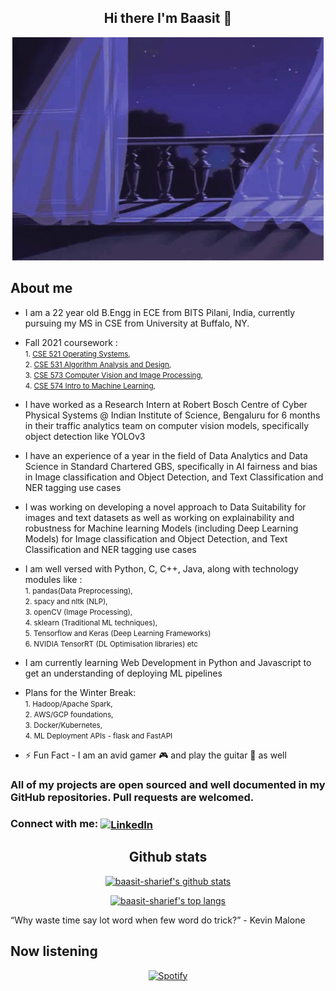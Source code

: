 <div align="center">

## Hi there I'm Baasit :wave: 

![First](media/first.gif)

</div>

## About me

- I am a 22 year old B.Engg in ECE from BITS Pilani, India, currently pursuing my MS in CSE from University at Buffalo, NY.
- Fall 2021 coursework :
<br> <small>1. [CSE 521 Operating Systems](https://www.youtube.com/watch?v=1xo9Z5u20b4),  </small>
<br> <small>2. [CSE 531 Algorithm Analysis and Design](https://www.youtube.com/watch?v=nqw7RtVE62g),  </small>
<br> <small>3. [CSE 573 Computer Vision and Image Processing](https://www.youtube.com/watch?v=OUyPXsvRdcU),  </small>
<br> <small>4. [CSE 574 Intro to Machine Learning](https://www.youtube.com/watch?v=wOBS4xtXHGU),  </small>
- I have worked as a Research Intern at Robert Bosch Centre of Cyber Physical Systems @ Indian Institute of Science, Bengaluru for 6 months in their traffic analytics team on computer vision models, specifically object detection like YOLOv3
- I have an experience of a year in the field of Data Analytics and Data Science in Standard Chartered GBS, specifically in AI fairness and bias in Image classification and Object Detection, and Text Classification and NER tagging use cases
- I was working on developing a novel approach to Data Suitability for images and text datasets as well as working on explainability and robustness for Machine learning Models (including Deep Learning Models) for Image classification and Object Detection, and Text Classification and NER tagging use cases  
- I am well versed with Python, C, C++, Java, along with technology modules like :
<br> <small>1. pandas(Data Preprocessing),  </small>
<br> <small>2. spacy and nltk (NLP), </small>
<br> <small>3. openCV (Image Processing),  </small>
<br> <small>4. sklearn (Traditional ML techniques),  </small>
<br> <small>5. Tensorflow and Keras (Deep Learning Frameworks)</small>
<br> <small>6. NVIDIA TensorRT (DL Optimisation libraries) etc </small>
- I am currently learning Web Development in Python and Javascript to get an understanding of deploying ML pipelines

- Plans for the Winter Break:
<br> <small>1. Hadoop/Apache Spark,  </small>
<br> <small>2. AWS/GCP foundations, </small>
<br> <small>3. Docker/Kubernetes,  </small>
<br> <small>4. ML Deployment APIs - flask and FastAPI  </small>

- :zap: Fun Fact - I am an avid gamer :video_game: and play the guitar :guitar: as well


### All of my projects are open sourced and well documented in my GitHub repositories. Pull requests are welcomed.

### Connect with me: [<img align="center" alt="LinkedIn" width="22px" src="https://cdn.jsdelivr.net/npm/simple-icons@v3/icons/linkedin.svg" />](https://www.linkedin.com/in/baasit-sharief/)
<div align="center">

## Github stats

[![baasit-sharief's github stats](https://github-readme-stats-baasitsharief.vercel.app/api?username=baasitsharief&count_private=true&show_icons=true&theme=synthwave)](https://www.youtube.com/watch?v=EVSqUl-FtCI)

[![baasit-sharief's top langs](https://github-readme-stats-baasitsharief.vercel.app/api/top-langs/?username=baasitsharief&hide=Jupyter+Notebook&theme=synthwave)](https://github.com/baasitsharief/github-readme-stats)

</div>

“Why waste time say lot word when few word do trick?” - Kevin Malone

## Now listening

<div align="center">

[![Spotify](https://novatorem-beige-three.vercel.app/api/spotify)](https://open.spotify.com/user/31ersehmw3n7cjhqadh3jgltq6bi)

</div>
